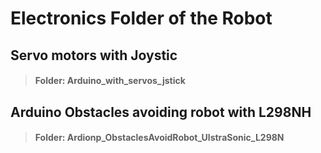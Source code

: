 # Electronics Folder of the Robot 
## Servo motors with Joystic 
 > #### Folder: Arduino_with_servos_jstick
## Arduino Obstacles avoiding robot with L298NH
> #### Folder: Ardionp_ObstaclesAvoidRobot_UlstraSonic_L298N
